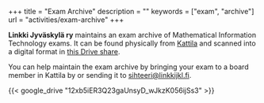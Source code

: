 +++
title = "Exam Archive"
description = ""
keywords = ["exam", "archive"]
url = "activities/exam-archive"
+++

**Linkki Jyväskylä ry** maintains an exam archive of Mathematical Information
Technology exams. It can be found physically from [Kattila](/en/activities/kattila) and
scanned into a digital format in
[this Drive share](https://drive.google.com/drive/folders/12xb5iER3Q23gaUnsyD_wJkzK056ijSs3).

You can help maintain the exam archive by bringing your exam to a
board member in Kattila by or sending it to <sihteeri@linkkijkl.fi>.

{{< google_drive "12xb5iER3Q23gaUnsyD_wJkzK056ijSs3" >}}
